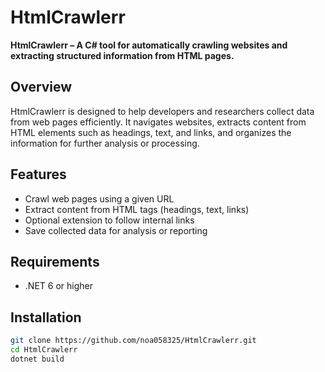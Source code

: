 # HtmlCrawlerr

**HtmlCrawlerr – A C# tool for automatically crawling websites and extracting structured information from HTML pages.**

## Overview

HtmlCrawlerr is designed to help developers and researchers collect data from web pages efficiently.
 It navigates websites, extracts content from HTML elements such as headings, text, and links, and organizes the information for further analysis or processing.

## Features

- Crawl web pages using a given URL
- Extract content from HTML tags (headings, text, links)
- Optional extension to follow internal links
- Save collected data for analysis or reporting

## Requirements

- .NET 6 or higher

## Installation

```bash
git clone https://github.com/noa058325/HtmlCrawlerr.git
cd HtmlCrawlerr
dotnet build
